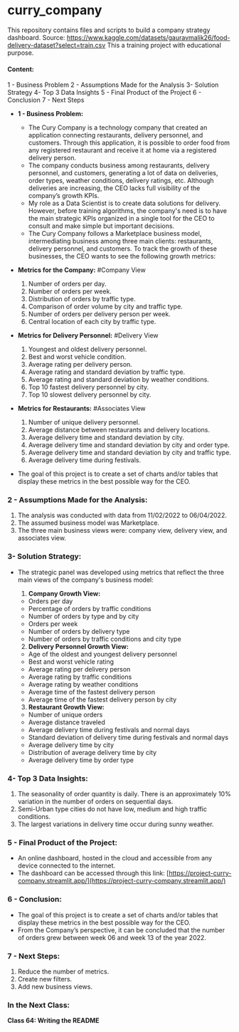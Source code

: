 # curry_company
This repository contains files and scripts to build a company strategy dashboard.
Source: https://www.kaggle.com/datasets/gauravmalik26/food-delivery-dataset?select=train.csv
This a training project with educational purpose.

#### Content:
1 - Business Problem
2 - Assumptions Made for the Analysis
3- Solution Strategy
4- Top 3 Data Insights
5 - Final Product of the Project
6 - Conclusion
7 - Next Steps

   - **1 - Business Problem:**
     - The Cury Company is a technology company that created an application connecting restaurants, delivery personnel, and customers. Through this application, it is possible to order food from any registered restaurant and receive it at home via a registered delivery person.
     - The company conducts business among restaurants, delivery personnel, and customers, generating a lot of data on deliveries, order types, weather conditions, delivery ratings, etc. Although deliveries are increasing, the CEO lacks full visibility of the company’s growth KPIs.
     - My role as a Data Scientist is to create data solutions for delivery. However, before training algorithms, the company's need is to have the main strategic KPIs organized in a single tool for the CEO to consult and make simple but important decisions.
     - The Cury Company follows a Marketplace business model, intermediating business among three main clients: restaurants, delivery personnel, and customers. To track the growth of these businesses, the CEO wants to see the following growth metrics:

   - **Metrics for the Company:** #Company View
     1. Number of orders per day.
     2. Number of orders per week.
     3. Distribution of orders by traffic type.
     4. Comparison of order volume by city and traffic type.
     5. Number of orders per delivery person per week.
     6. Central location of each city by traffic type.

   - **Metrics for Delivery Personnel:** #Delivery View
     1. Youngest and oldest delivery personnel.
     2. Best and worst vehicle condition.
     3. Average rating per delivery person.
     4. Average rating and standard deviation by traffic type.
     5. Average rating and standard deviation by weather conditions.
     6. Top 10 fastest delivery personnel by city.
     7. Top 10 slowest delivery personnel by city.

   - **Metrics for Restaurants:** #Associates View
     1. Number of unique delivery personnel.
     2. Average distance between restaurants and delivery locations.
     3. Average delivery time and standard deviation by city.
     4. Average delivery time and standard deviation by city and order type.
     5. Average delivery time and standard deviation by city and traffic type.
     6. Average delivery time during festivals.

   - The goal of this project is to create a set of charts and/or tables that display these metrics in the best possible way for the CEO.

### 2 - Assumptions Made for the Analysis:
1. The analysis was conducted with data from 11/02/2022 to 06/04/2022.
2. The assumed business model was Marketplace.
3. The three main business views were: company view, delivery view, and associates view.

### 3- Solution Strategy:
- The strategic panel was developed using metrics that reflect the three main views of the company's business model:
  1. **Company Growth View:**
    - Orders per day
    - Percentage of orders by traffic conditions
    - Number of orders by type and by city
    - Orders per week
    - Number of orders by delivery type
    - Number of orders by traffic conditions and city type

  2. **Delivery Personnel Growth View:**
    - Age of the oldest and youngest delivery personnel
    - Best and worst vehicle rating
    - Average rating per delivery person
    - Average rating by traffic conditions
    - Average rating by weather conditions
    - Average time of the fastest delivery person
    - Average time of the fastest delivery person by city
    
  3. **Restaurant Growth View:**
    - Number of unique orders
    - Average distance traveled
    - Average delivery time during festivals and normal days
    - Standard deviation of delivery time during festivals and normal days
    - Average delivery time by city
    - Distribution of average delivery time by city
    - Average delivery time by order type



### 4- Top 3 Data Insights:
1. The seasonality of order quantity is daily. There is an approximately 10% variation in the number of orders on sequential days.
2. Semi-Urban type cities do not have low, medium and high traffic conditions.
3. The largest variations in delivery time occur during sunny weather.

### 5 - Final Product of the Project:
- An online dashboard, hosted in the cloud and accessible from any device connected to the internet.
- The dashboard can be accessed through this link: [https://project-curry-company.streamlit.app/](https://project-curry-company.streamlit.app/)

### 6 - Conclusion:
- The goal of this project is to create a set of charts and/or tables that display these metrics in the best possible way for the CEO.
- From the Company’s perspective, it can be concluded that the number of orders grew between week 06 and week 13 of the year 2022.

### 7 - Next Steps:
1. Reduce the number of metrics.
2. Create new filters.
3. Add new business views.

### In the Next Class:
**Class 64: Writing the README**
